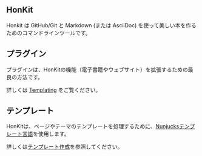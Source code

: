 ## HonKit

Honkit は GitHub/Git と Markdown (または AsciiDoc) を使って美しい本を作るためのコマンドラインツールです。

## プラグイン

プラグインは、HonKitの機能（電子書籍やウェブサイト）を拡張するための最良の方法です。

詳しくは [Templating](./plugins/README.md) をご覧ください。

## テンプレート

HonKitは、ページやテーマのテンプレートを処理するために、[Nunjucksテンプレート言語](https://mozilla.github.io/nunjucks/)を使用します。

詳しくは[テンプレート作成](./templating/README.md)を参照してください。

